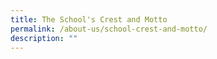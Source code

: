 ```yaml
---
title: The School's Crest and Motto
permalink: /about-us/school-crest-and-motto/
description: ""
---
```

